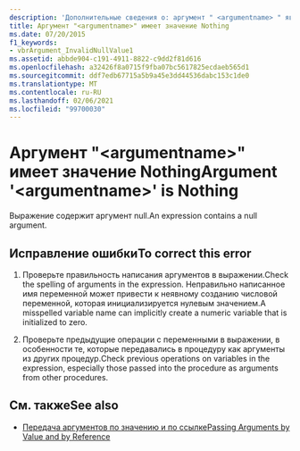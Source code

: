 ```yaml
---
description: 'Дополнительные сведения о: аргумент " <argumentname> " является Nothing'
title: Аргумент "<argumentname>" имеет значение Nothing
ms.date: 07/20/2015
f1_keywords:
- vbrArgument_InvalidNullValue1
ms.assetid: abbde904-c191-4911-8822-c9dd2f81d616
ms.openlocfilehash: a32426f8a0715f9fba07bc5617825ecdaeb565d1
ms.sourcegitcommit: ddf7edb67715a5b9a45e3dd44536dabc153c1de0
ms.translationtype: MT
ms.contentlocale: ru-RU
ms.lasthandoff: 02/06/2021
ms.locfileid: "99700030"
---
```

# <a name="argument-argumentname-is-nothing"></a><span data-ttu-id="97744-103">Аргумент "\<argumentname>" имеет значение Nothing</span><span class="sxs-lookup"><span data-stu-id="97744-103">Argument '\<argumentname>' is Nothing</span></span>

<span data-ttu-id="97744-104">Выражение содержит аргумент null.</span><span class="sxs-lookup"><span data-stu-id="97744-104">An expression contains a null argument.</span></span>  
  
## <a name="to-correct-this-error"></a><span data-ttu-id="97744-105">Исправление ошибки</span><span class="sxs-lookup"><span data-stu-id="97744-105">To correct this error</span></span>  
  
1. <span data-ttu-id="97744-106">Проверьте правильность написания аргументов в выражении.</span><span class="sxs-lookup"><span data-stu-id="97744-106">Check the spelling of arguments in the expression.</span></span> <span data-ttu-id="97744-107">Неправильно написанное имя переменной может привести к неявному созданию числовой переменной, которая инициализируется нулевым значением.</span><span class="sxs-lookup"><span data-stu-id="97744-107">A misspelled variable name can implicitly create a numeric variable that is initialized to zero.</span></span>  
  
2. <span data-ttu-id="97744-108">Проверьте предыдущие операции с переменными в выражении, в особенности те, которые передавались в процедуру как аргументы из других процедур.</span><span class="sxs-lookup"><span data-stu-id="97744-108">Check previous operations on variables in the expression, especially those passed into the procedure as arguments from other procedures.</span></span>  
  
## <a name="see-also"></a><span data-ttu-id="97744-109">См. также</span><span class="sxs-lookup"><span data-stu-id="97744-109">See also</span></span>

- [<span data-ttu-id="97744-110">Передача аргументов по значению и по ссылке</span><span class="sxs-lookup"><span data-stu-id="97744-110">Passing Arguments by Value and by Reference</span></span>](../programming-guide/language-features/procedures/passing-arguments-by-value-and-by-reference.md)
